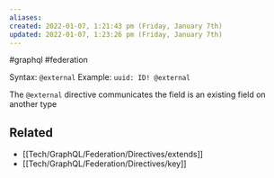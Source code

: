 ```yaml
---
aliases: 
created: 2022-01-07, 1:21:43 pm (Friday, January 7th)
updated: 2022-01-07, 1:23:26 pm (Friday, January 7th)
---
```

#graphql #federation

Syntax: `@external`
Example: `uuid: ID! @external`

The `@external` directive communicates the field is an existing field on another type

## Related
- [[Tech/GraphQL/Federation/Directives/extends]]
- [[Tech/GraphQL/Federation/Directives/key]]